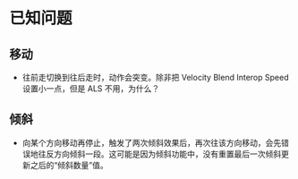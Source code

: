 
# 已知问题

## 移动

- 往前走切换到往后走时，动作会突变。除非把 Velocity Blend Interop Speed 设置小一点，但是 ALS 不用，为什么？

## 倾斜

- 向某个方向移动再停止，触发了两次倾斜效果后，再次往该方向移动，会先错误地往反方向倾斜一段。这可能是因为倾斜功能中，没有重置最后一次倾斜更新之后的“倾斜数量”值。 

